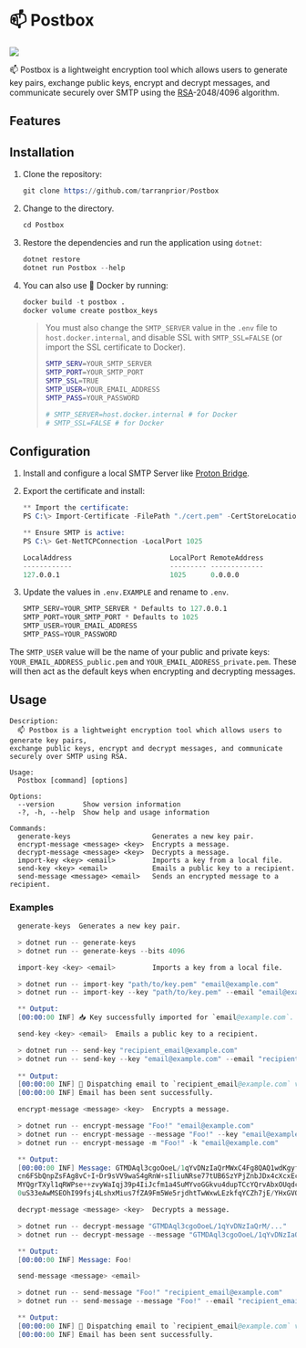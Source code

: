 # 📫 Postbox
![](https://img.shields.io/badge/Built_with-.NET_8.0-blue)

📫 Postbox is a lightweight encryption tool which allows users to generate key pairs, exchange public keys, encrypt and decrypt messages, and communicate securely over SMTP using the [RSA](https://en.wikipedia.org/wiki/RSA_(cryptosystem))-2048/4096 algorithm.

## Features

## Installation

1. Clone the repository:
    ```s
    git clone https://github.com/tarranprior/Postbox
    ```
    
2. Change to the directory.
    ```s
    cd Postbox
    ```

3. Restore the dependencies and run the application using `dotnet`:
    ```s
    dotnet restore
    dotnet run Postbox --help
    ```

4. You can also use 🐋 Docker by running:
   ```s
   docker build -t postbox .
   docker volume create postbox_keys
   ```

   > You must also change the `SMTP_SERVER` value in the `.env` file to `host.docker.internal`, and disable SSL with `SMTP_SSL=FALSE` (or import the SSL certificate to Docker).<br/>
   >
   > ```sh
   > SMTP_SERV=YOUR_SMTP_SERVER
   > SMTP_PORT=YOUR_SMTP_PORT
   > SMTP_SSL=TRUE
   > SMTP_USER=YOUR_EMAIL_ADDRESS
   > SMTP_PASS=YOUR_PASSWORD
   > 
   > # SMTP_SERVER=host.docker.internal # for Docker
   > # SMTP_SSL=FALSE # for Docker
   > ```

## Configuration

1. Install and configure a local SMTP Server like [Proton Bridge](https://proton.me/mail/bridge).
2. Export the certificate and install:
    ```s
    ** Import the certificate:
    PS C:\> Import-Certificate -FilePath "./cert.pem" -CertStoreLocation Cert:\CurrentUser\Root

    ** Ensure SMTP is active:
    PS C:\> Get-NetTCPConnection -LocalPort 1025
    
    LocalAddress                        LocalPort RemoteAddress
    ------------                        --------- -------------
    127.0.0.1                           1025      0.0.0.0    
    ```
3. Update the values in `.env.EXAMPLE` and rename to `.env`.
  
    ```s
    SMTP_SERV=YOUR_SMTP_SERVER * Defaults to 127.0.0.1
    SMTP_PORT=YOUR_SMTP_PORT * Defaults to 1025 
    SMTP_USER=YOUR_EMAIL_ADDRESS
    SMTP_PASS=YOUR_PASSWORD
    ```

The `SMTP_USER` value will be the name of your public and private keys: `YOUR_EMAIL_ADDRESS_public.pem` and `YOUR_EMAIL_ADDRESS_private.pem`. These will then act as the default keys when encrypting and decrypting messages.

## Usage
```
Description:
  📫 Postbox is a lightweight encryption tool which allows users to generate key pairs,
exchange public keys, encrypt and decrypt messages, and communicate securely over SMTP using RSA.

Usage:
  Postbox [command] [options]

Options:
  --version       Show version information
  -?, -h, --help  Show help and usage information

Commands:
  generate-keys                    Generates a new key pair.
  encrypt-message <message> <key>  Encrypts a message.
  decrypt-message <message> <key>  Decrypts a message.
  import-key <key> <email>         Imports a key from a local file.
  send-key <key> <email>           Emails a public key to a recipient.
  send-message <message> <email>   Sends an encrypted message to a recipient.
```

### Examples

```s
  generate-keys  Generates a new key pair.

  > dotnet run -- generate-keys
  > dotnet run -- generate-keys --bits 4096
```

```s
  import-key <key> <email>         Imports a key from a local file.

  > dotnet run -- import-key "path/to/key.pem" "email@example.com"
  > dotnet run -- import-key --key "path/to/key.pem" --email "email@example.com"

  ** Output:
  [00:00:00 INF] 📥 Key successfully imported for `email@example.com`.
```

```s
  send-key <key> <email>  Emails a public key to a recipient.

  > dotnet run -- send-key "recipient_email@example.com"
  > dotnet run -- send-key --key "email@example.com" --email "recipient_email@example.com"
  
  ** Output:
  [00:00:00 INF] 📩 Dispatching email to `recipient_email@example.com` via 127.0.0.1:1025...
  [00:00:00 INF] Email has been sent successfully.
```

```s
  encrypt-message <message> <key>  Encrypts a message.

  > dotnet run -- encrypt-message "Foo!" "email@example.com"
  > dotnet run -- encrypt-message --message "Foo!" --key "email@example.com"
  > dotnet run -- encrypt-message -m "Foo!" -k "email@example.com"

  ** Output:
  [00:00:00 INF] Message: GTMDAql3cgoOoeL/1qYvDNzIaQrMWxC4Fg8QAQ1wdKgyfXPNGi4PzfCmOuNR8I4ixLW99Du745Q
  cn6FSbQnpZsFAg8vC+I+Dr9sVV9waS4gRnW+sIliuNRse77tUB6SzYPjZnbJDx4cXcxEcOSz4e8xxnGa7xiA98/rp71RNEQE1Wu
  MYQgrTXyl1qRWPse++zvyWaIqj39p4IiJcfm1a4SuMYvoGGkvu4dupTCcYQrvAbxOUqdccJvg4yOYx0S5HhcuRxzN6EUYkGTSsy
  0uS33eAwMSEOhI99fsj4LshxMius7fZA9Fm5We5rjdhtTwWxwLEzkfqYCZh7jE/YHxGVQ==
```

```s
  decrypt-message <message> <key>  Decrypts a message.

  > dotnet run -- decrypt-message "GTMDAql3cgoOoeL/1qYvDNzIaQrM/..."
  > dotnet run -- decrypt-message --message "GTMDAql3cgoOoeL/1qYvDNzIaQrM/..." --key "email@example.com"

  ** Output:
  [00:00:00 INF] Message: Foo!
```

```s
  send-message <message> <email>

  > dotnet run -- send-message "Foo!" "recipient_email@example.com"
  > dotnet run -- send-message --message "Foo!" --email "recipient_email@example.com"

  ** Output:
  [00:00:00 INF] 📩 Dispatching email to `recipient_email@example.com` via 127.0.0.1:1025...
  [00:00:00 INF] Email has been sent successfully.
```
